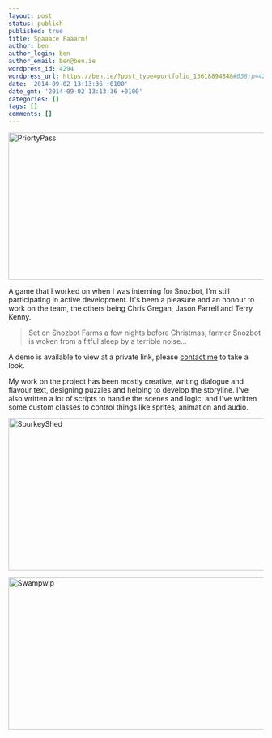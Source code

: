 ```yaml
---
layout: post
status: publish
published: true
title: Spaaace Faaarm!
author: ben
author_login: ben
author_email: ben@ben.ie
wordpress_id: 4294
wordpress_url: https://ben.ie/?post_type=portfolio_1361889484&#038;p=4294
date: '2014-09-02 13:13:36 +0100'
date_gmt: '2014-09-02 13:13:36 +0100'
categories: []
tags: []
comments: []
---
```

<p><img class="aligncenter wp-image-4300" src="https://ben.ie/wp-content/uploads/2014/06/PriortyPass.jpg" alt="PriortyPass" width="580" height="290" /></p>
<p>A game that I worked on when I was interning for Snozbot, I'm still participating in active development. It's been a pleasure and an honour to work on the team, the others being Chris Gregan, Jason Farrell and Terry Kenny.</p>
<blockquote><p>Set on Snozbot Farms a few nights before Christmas, farmer Snozbot is woken from a fitful sleep by a terrible noise...</p></blockquote>
<p>A demo is available to view at a private link, please <a href="mailto:ben@ben.ie" target="_blank">contact me</a> to take a look.</p>
<p>My work on the project has been mostly creative, writing dialogue and flavour text, designing puzzles and helping to develop the storyline. I've also written a lot of scripts to handle the scenes and logic, and I've written some custom classes to control things like sprites, animation and audio.</p>
<p><img class="aligncenter wp-image-4299" src="https://ben.ie/wp-content/uploads/2014/06/SpurkeyShed.jpg" alt="SpurkeyShed" width="600" height="300" /></p>
<p><img class="aligncenter wp-image-4298" src="https://ben.ie/wp-content/uploads/2014/06/Swampwip.jpg" alt="Swampwip" width="600" height="300" /></p>
